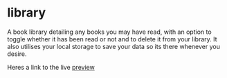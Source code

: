 # library

A book library detailing any books you may have read, with an option to toggle whether it has been read or not and to delete it from your library. It also utilises your local storage to save your data so its there whenever you desire.

Heres a link to the live <a href="https://dimejidj.github.io/library/">preview</a>
